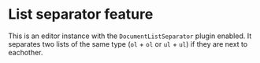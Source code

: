 # List separator feature

This is an editor instance with the `DocumentListSeparator` plugin enabled. It separates two lists of the same type (`ol` + `ol` or `ul` + `ul`) if they are next to eachother.
